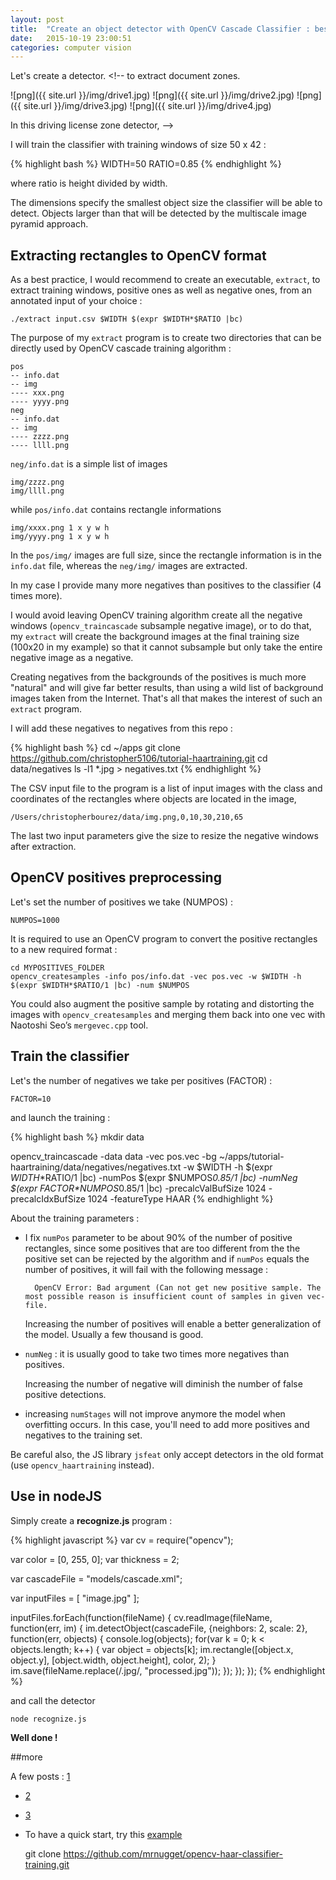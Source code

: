 ```yaml
---
layout: post
title:  "Create an object detector with OpenCV Cascade Classifier : best practice and tutorial"
date:   2015-10-19 23:00:51
categories: computer vision
---
```


Let's create a detector. <!-- to extract document zones.

![png]({{ site.url }}/img/drive1.jpg)
![png]({{ site.url }}/img/drive2.jpg)
![png]({{ site.url }}/img/drive3.jpg)
![png]({{ site.url }}/img/drive4.jpg)

In this driving license zone detector, -->

I will train the classifier with training windows of size 50 x 42 :

{% highlight bash %}
WIDTH=50
RATIO=0.85
{% endhighlight %}

where ratio is height divided by width.

The dimensions specify the smallest object size the classifier will be able to detect. Objects larger than that will be detected by the multiscale image pyramid approach.

## Extracting rectangles to OpenCV format

As a best practice, I would recommend to create an executable, `extract`, to extract training windows, positive ones as well as negative ones, from an annotated input of your choice :

    ./extract input.csv $WIDTH $(expr $WIDTH*$RATIO |bc)


The purpose of my `extract` program is to create two directories that can be directly used by OpenCV cascade training algorithm :

    pos
    -- info.dat
    -- img
    ---- xxx.png
    ---- yyyy.png
    neg
    -- info.dat
    -- img
    ---- zzzz.png
    ---- llll.png

`neg/info.dat` is a simple list of images

    img/zzzz.png
    img/llll.png

while `pos/info.dat` contains rectangle informations

    img/xxxx.png 1 x y w h
    img/yyyy.png 1 x y w h

In the `pos/img/` images are full size, since the rectangle information is in the `info.dat` file, whereas the `neg/img/` images are extracted.

In my case I provide many more negatives than positives to the classifier  (4 times more).

I would avoid leaving OpenCV training algorithm create all the negative windows (`opencv_traincascade` subsample negative image), or to do that, my `extract` will create the background images at the final training size (100x20 in my example) so that it cannot subsample but only take the entire negative image as a negative.

Creating negatives from the backgrounds of the positives is much more "natural" and will give far better results, than using a wild list of background images taken from the Internet. That's all that makes the interest of such an `extract` program.

I will add these negatives to negatives from this repo :

{% highlight bash  %}
cd ~/apps
git clone https://github.com/christopher5106/tutorial-haartraining.git
cd data/negatives
ls -l1 *.jpg > negatives.txt
{% endhighlight %}

The CSV input file to the program is a list of input images with the class and coordinates of the rectangles where objects are located in the image,

    /Users/christopherbourez/data/img.png,0,10,30,210,65

The last two input parameters give the size to resize the negative windows after extraction.


## OpenCV positives preprocessing

Let's set the number of positives we take (NUMPOS) :

    NUMPOS=1000

It is required to use an OpenCV program to convert the positive rectangles to a new required format :

    cd MYPOSITIVES_FOLDER
    opencv_createsamples -info pos/info.dat -vec pos.vec -w $WIDTH -h $(expr $WIDTH*$RATIO/1 |bc) -num $NUMPOS

You could also augment the positive sample by rotating and distorting the images with `opencv_createsamples` and merging them back into one vec with Naotoshi Seo’s `mergevec.cpp` tool.


## Train the classifier

Let's the number of negatives we take per positives (FACTOR) :

    FACTOR=10

and launch the training :

{% highlight bash  %}
mkdir data

opencv_traincascade -data data -vec pos.vec -bg ~/apps/tutorial-haartraining/data/negatives/negatives.txt -w $WIDTH -h $(expr $WIDTH*$RATIO/1 |bc) -numPos $(expr $NUMPOS*0.85/1 |bc) -numNeg $(expr $FACTOR*$NUMPOS*0.85/1 |bc)  -precalcValBufSize 1024 -precalcIdxBufSize 1024 -featureType HAAR
{% endhighlight  %}

About the training parameters :

- I fix `numPos` parameter to be about 90% of the number of positive rectangles, since some positives that are too different from the the positive set can be rejected by the algorithm and if `numPos` equals the number of positives, it will fail with the following message :

        OpenCV Error: Bad argument (Can not get new positive sample. The most possible reason is insufficient count of samples in given vec-file.

    Increasing the number of positives will enable a better generalization of the model. Usually a few thousand is good.

- `numNeg` : it is usually good to take two times more negatives than positives.

    Increasing the number of negative will diminish the number of false positive detections.

- increasing `numStages` will not improve anymore the model when overfitting occurs. In this case, you'll need to add more positives and negatives to the training set.

Be careful also, the JS library `jsfeat` only accept detectors in the old format (use `opencv_haartraining` instead).


## Use in nodeJS

Simply create a **recognize.js** program :

{% highlight javascript %}
var cv = require("opencv");

var color = [0, 255, 0];
var thickness = 2;

var cascadeFile = "models/cascade.xml";

var inputFiles = [ "image.jpg" ];

inputFiles.forEach(function(fileName) {
  cv.readImage(fileName, function(err, im) {
    im.detectObject(cascadeFile, {neighbors: 2, scale: 2}, function(err, objects) {
      console.log(objects);
      for(var k = 0; k < objects.length; k++) {
        var object = objects[k];
        im.rectangle([object.x, object.y], [object.width, object.height], color, 2);
      }
      im.save(fileName.replace(/.jpg/, "processed.jpg"));
    });
  });
});
{% endhighlight %}

and call the detector

    node recognize.js

**Well done !**

##more

A few posts : [1](http://coding-robin.de/2013/07/22/train-your-own-opencv-haar-classifier.html)
- [2](http://note.sonots.com/SciSoftware/haartraining.html)
- [3](http://opencvuser.blogspot.be/2011/08/creating-haar-cascade-classifier-aka.html)
- To have a quick start, try this [example](https://github.com/mrnugget/opencv-haar-classifier-training)

    git clone https://github.com/mrnugget/opencv-haar-classifier-training.git
